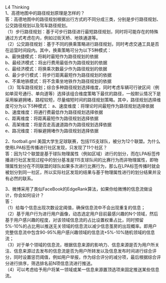 L4 Thinking  
1、高德地图中的路径规划原理是怎样的？  
答：高德地图中的路径规划根据出行方式的不同分成三类，分别是步行路径规划、公交路径规划以及驾车路径规划。  
（1）步行路径规划：基于可步行路径进行最短路径规划，同时将可能存在的特殊通过方式考虑在内，例如过街天桥、地铁通道等。  
（2）公交路径规划：基于不同的换乘策略进行路径规划，同时考虑交通工具是否在运营时间段内。其中，换乘策略可分为以下5种模式：  
a、最快捷模式：将耗时最短作为路径规划的依据  
b、最经济模式：将出行费用最低作为路径规划的依据  
c、最经济模式：将换乘次数最少作为路径规划的依据  
d、最少步行模式：将步行距离最短作为路径规划的依据  
e、不乘地铁模式：将不含乘坐地铁作为路径规划的依据  
（3）驾车路径规划；综合多种路径规划选择维度，同时考虑车辆可行驶区间（例如单双号通行、单向道等）选择该组合维度策略下最优的路径，一般默认情况下是采用躲避拥堵，路程较短，尽量缩短时间的路径规划策略。其中，路径规划选择维度可分为以下5种模式：
a、速度维度：将理论时间最短作为路径规划选择依据  
b、速度维度：将通行费最低作为路径规划选择依据  
c、距离维度：将距离最短作为路径规划选择依据  
d、高架维度：将是否走高速道路作为路径规划选择依据  
e、路况维度：将躲避拥堵作为路径规划选择依据  
 
2、football.gml 美国大学生足球联赛，包括115支球队，被分为12个联盟。为什么使用LPA标签传播进行社区发现，只发现了11个社区？  
答：因为12个联盟是基于球队物理属性（例如区域）进行的划分，而在LPA标签传播进行社区发现过程中的划分基准是115支球队间的比赛行为而非物理属性，即物理属性划分在不同联盟的球队如果多次进行比赛行为，那么在LPA标签传播时就会被划分到同一社区，所以实际社区发现的结果与基于物理属性进行的划分结果并没有必然的联系。  

3、微博采用了类似FaceBook的EdgeRank算法，如果你给微博的信息流做设计，你会如何设计？  
答：  
（1）给每个信息出现次数设定阈值，确保信息流中不会出现重复的信息；  
（2）基于用户行为进行用户画像，动态选定用户目前最感兴趣的N个领域，然后基于用户感兴趣的程度，对该领域信息流的占比设置权重占比，同时预留5%-10%的占比用以推送无关领域的信息流以减少信息茧房的出现概率。即用户完整信息流中包含90-95%用户感兴趣领域的信息流+5%-10%随机领域的信息流；  
（3）对于单个领域的信息流，根据信息来源的影响力、信息来源是否为用户所关注、信息来源过去发布的信息流是否为用户所转发以及信息发布时间进行综合评分，同时设置惩罚阈值，例如用户举报，作为综合评分的减分项，最后根据综合评分进行排序，筛选排名前N项信息流进行推送。  
（4）可以考虑给予用户将某一领域或某一信息来源置顶选项来固定推送某些信息流。  

